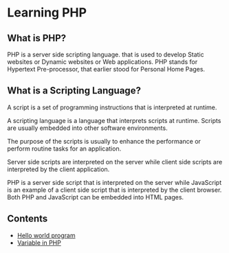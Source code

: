 # Learning PHP
## What is PHP?
PHP is a server side scripting language. that is used to develop Static websites or Dynamic websites or Web applications. 
PHP stands for Hypertext Pre-processor, that earlier stood for Personal Home Pages. 

## What is a Scripting Language?
A script is a set of programming instructions that is interpreted at runtime.

A scripting language is a language that interprets scripts at runtime. Scripts are usually embedded into other software environments.

The purpose of the scripts is usually to enhance the performance or perform routine tasks for an application.

Server side scripts are interpreted on the server while client side scripts are interpreted by the client application.

PHP is a server side script that is interpreted on the server while JavaScript is an example of a client side script that is interpreted by the client browser. Both PHP and JavaScript can be embedded into HTML pages. 

## Contents
- [Hello world program](hello.php)
- [Variable in PHP](variables.php)
